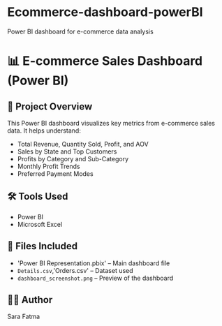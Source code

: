 # Ecommerce-dashboard-powerBI
Power BI dashboard for e-commerce data analysis
# 📊 E-commerce Sales Dashboard (Power BI)

## 📌 Project Overview
This Power BI dashboard visualizes key metrics from e-commerce sales data. It helps understand:

- Total Revenue, Quantity Sold, Profit, and AOV
- Sales by State and Top Customers
- Profits by Category and Sub-Category
- Monthly Profit Trends
- Preferred Payment Modes

## 🛠 Tools Used
- Power BI
- Microsoft Excel

## 📁 Files Included
- 'Power BI Representation.pbix' – Main dashboard file
- `Details.csv`,'Orders.csv'  – Dataset used
- `dashboard_screenshot.png` – Preview of the dashboard

## 👩‍💻 Author
Sara Fatma

